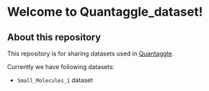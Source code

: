 # Welcome to Quantaggle_dataset!

## About this repository
This repository is for sharing datasets used in [Quantaggle](https://quantaggle.com).

Currently we have following datasets:
- `Small_Molecules_1` dataset